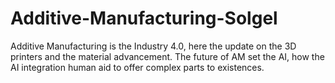 # Additive-Manufacturing-Solgel
Additive Manufacturing is the Industry 4.0, here the update on the 3D printers and the material advancement. The future of AM set the AI, how the AI integration human aid to offer complex parts to existences.   
